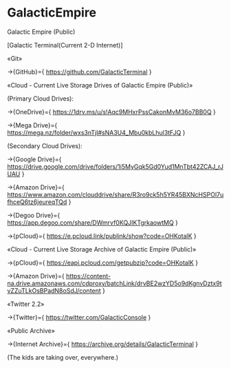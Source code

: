 # GalacticEmpire
Galactic Empire (Public)

[Galactic Terminal(Current 2-D Internet)]

«Git»

→{GitHub}={ https://github.com/GalacticTerminal }

«Cloud - Current Live Storage Drives of Galactic Empire (Public)»

(Primary Cloud Drives):

→{OneDrive}={ https://1drv.ms/u/s!Aqc9MHxrPssCakonMvM36o7BB0Q }

→{Mega Drive}={ https://mega.nz/folder/wxs3nTjI#sNA3U4_Mbu0kbLhul3tFJQ }

(Secondary Cloud Drives):

→{Google Drive}={ https://drive.google.com/drive/folders/1i5MyGqk5Gd0Yud1MnTbt42ZCAJ_rJUAU }

→{Amazon Drive}={ https://www.amazon.com/clouddrive/share/R3ro9ck5h5YR45BXNcHSPOl7ufhceQ6tz6jeureqTQd }

→{Degoo Drive}={ https://app.degoo.com/share/DWmrvf0KQJIKTgrkaowtMQ }

→{pCloud}={ https://e.pcloud.link/publink/show?code=OHKotalK }

«Cloud - Current Live Storage Archive of Galactic Empire (Public)»

→{pCloud}={ https://eapi.pcloud.com/getpubzip?code=OHKotalK }

→{Amazon Drive}={ https://content-na.drive.amazonaws.com/cdproxy/batchLink/drvBE2wzYD5o9dKgnvDztx9tvZZuTLkOsBPadN8oSdJ/content }

«Twitter 2.2»

→{Twitter}={ https://twitter.com/GalacticConsole }

«Public Archive»

→{Internet Archive}={ https://archive.org/details/GalacticTerminal }

(The kids are taking over, everywhere.)
